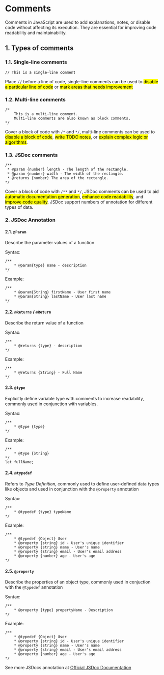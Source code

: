 # Comments
Comments in JavaScript are used to add explanations, notes, or disable code without affecting its execution. They are essential for improving code readability and maintainability.

## 1. Types of comments
### 1.1. Single-line comments
```
// This is a single-line comment
```
Place `//` before a line of code, single-line comments can be used to <mark>disable a particular line of code</mark> or <mark>mark areas that needs improvement</mark>

### 1.2. Multi-line comments
```
/*
    This is a multi-line comment.
    Multi-line comments are also known as block comments.
*/
```
Cover a block of code with `/*` and `*/`, multi-line comments can be used to <mark>disable a block of code</mark>, <mark>write TODO notes</mark>, or <mark>explain complex logic or algorithms</mark>.

### 1.3. JSDoc comments
```
/**
 * @param {number} length - The length of the rectangle.
 * @param {number} width - The width of the rectangle.
 * @returns {number} The area of the rectangle.
*/

```
Cover a block of code with `/**` and `*/`, JSDoc comments can be used to aid <mark>automatic documentation generation</mark>, <mark>enhance code readability</mark>, and <mark>improve code quality</mark>. JSDoc support numbers of annotation for different types of data.
<br>

### 2. JSDoc Annotation

#### 2.1. `@Param`
Describe the parameter values of a function

Syntax:
```
/**
    * @param{type} name - description
*/
```

Example:
```
/**
    * @param{String} firstName - User first name
    * @param{String} lastName - User last name
*/
```

#### 2.2. `@Returns` / `@Return`
Describe the return value of a function

Syntax:
```
/**
    * @returns {type} - description
*/
```
Example:
```
/**
    * @returns {String} - Full Name
*/
```

#### 2.3. `@type`
Explicitly define variable type with comments to increase readability, commonly used in conjunction with variables.

Syntax:
```
/**
    * @type {type}
*/
```
Example:
```
/**
    * @type {String}
*/
let fullName;
```

#### 2.4. `@typedef`
Refers to *Type Definition*, commonly used to define user-defined data types like objects and used in conjunction with the `@property` annotation

Syntax:
```
/**
    * @typedef {type} typeName
*/
```

Example:
```
/**
    * @typedef {Object} User
    * @property {string} id - User's unique identifier
    * @property {string} name - User's name
    * @property {string} email - User's email address
    * @property {number} age - User's age
*/
```

#### 2.5. `@property`
Describe the properties of an object type, commonly used in conjuction with the `@typedef` annotation

Syntax:
```
/**
    * @property {type} propertyName - Description
*/
```

Example:
```
/**
    * @typedef {Object} User
    * @property {string} id - User's unique identifier
    * @property {string} name - User's name
    * @property {string} email - User's email address
    * @property {number} age - User's age
*/
```

See more JSDocs annotation at [Official JSDoc Documentation](https://jsdoc.app/)